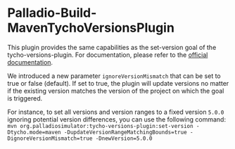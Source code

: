 # Palladio-Build-MavenTychoVersionsPlugin

This plugin provides the same capabilities as the set-version goal of the tycho-versions-plugin. For documentation, please refer to the [official documentation](https://www.eclipse.org/tycho/sitedocs/tycho-release/tycho-versions-plugin/set-version-mojo.html).

We introduced a new parameter `ignoreVersionMismatch` that can be set to true or false (default). If set to true, the plugin will update versions no matter if the existing version matches the version of the project on which the goal is triggered.

For instance, to set all versions and version ranges to a fixed version `5.0.0` ignoring potential version differences, you can use the following command:
`mvn org.palladiosimulator:tycho-versions-plugin:set-version -Dtycho.mode=maven -DupdateVersionRangeMatchingBounds=true -DignoreVersionMismatch=true -DnewVersion=5.0.0`